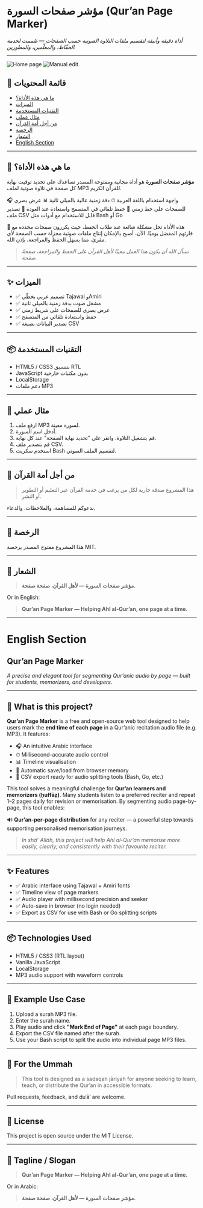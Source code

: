 # مؤشر صفحات السورة (Qur’an Page Marker)

*أداة دقيقة وأنيقة لتقسيم ملفات التلاوة الصوتية حسب الصفحات — صُممت لخدمة الحفّاظ، والمعلّمين، والمطورين.*

---

![Home page](https://surah2pages.madi.se/images/screenshot.png)
![Manual edit](https://surah2pages.madi.se/images/manual-edit.png)

## 🧭 قائمة المحتويات

- [ما هي هذه الأداة؟](#-ما-هي-هذه-الأداة)
- [الميزات](#-الميزات)
- [التقنيات المستخدمة](#-التقنيات-المستخدمة)
- [مثال عملي](#-مثال-عملي)
- [من أجل أمة القرآن](#-من-أجل-أمة-القرآن)
- [الرخصة](#-الرخصة)
- [الشعار](#-الشعار)
- [English Section](#english-section)

---

## 🌟 ما هي هذه الأداة؟

**مؤشر صفحات السورة** هو أداة مجانية ومفتوحة المصدر تساعدك على تحديد توقيت نهاية كل صفحة في تلاوة صوتية لملف MP3 للقرآن الكريم.

🎧 واجهة استخدام باللغة العربية
⏱ دقة زمنية عالية بالميلي ثانية
📊 عرض بصري للصفحات على خط زمني
💾 حفظ تلقائي في المتصفح واستعادة عند العودة
📄 تصدير ملف CSV قابل للاستخدام مع أدوات مثل Bash أو Go

🧠 هذه الأداة تحل مشكلة شائعة عند طلاب الحفظ، حيث يكررون صفحات محددة مع قارئهم المفضل يوميًا. الآن، أصبح بالإمكان إنتاج ملفات صوتية مجزأة حسب الصفحة لأي مقرئ، مما يسهل الحفظ والمراجعة، بإذن الله.

> _نسأل الله أن يكون هذا العمل معينًا لأهل القرآن على الحفظ والمراجعة، صفحةً صفحة._

---

## ✨ الميزات

- ✅ تصميم عربي بخطّي Tajawal وAmiri
- ✅ مشغل صوت بدقة زمنية بالميلي ثانية
- ✅ عرض بصري للصفحات على شريط زمني
- ✅ حفظ واستعادة تلقائي من المتصفح
- ✅ تصدير البيانات بصيغة CSV

---

## 📦 التقنيات المستخدمة

- HTML5 / CSS3 بتنسيق RTL
- JavaScript بدون مكتبات خارجية
- LocalStorage
- دعم ملفات MP3

---

## 📂 مثال عملي

1. ارفع ملف MP3 لسورة معينة.
2. أدخل اسم السورة.
3. قم بتشغيل التلاوة، وانقر على "تحديد نهاية الصفحة" عند كل نهاية.
4. قم بتصدير ملف CSV.
5. استخدم سكربت Bash لتقسيم الملف الصوتي.

---

## 🤲 من أجل أمة القرآن

> هذا المشروع صدقة جارية لكل من يرغب في خدمة القرآن عبر التعليم أو التطوير أو النشر.

ندعوكم للمساهمة، والملاحظات، والدعاء.

---

## 📝 الرخصة

هذا المشروع مفتوح المصدر برخصة MIT.

---

## 📣 الشعار

> **مؤشر صفحات السورة — لأهل القرآن، صفحة صفحة.**

Or in English:

> **Qur’an Page Marker — Helping Ahl al-Qur’an, one page at a time.**

---

# English Section

## Qur’an Page Marker

*A precise and elegant tool for segmenting Qur’anic audio by page — built for students, memorizers, and developers.*

---

## 🌟 What is this project?

**Qur’an Page Marker** is a free and open-source web tool designed to help users mark the **end time of each page** in a Qur’anic recitation audio file (e.g. MP3). It features:

- 🎧 An intuitive Arabic interface
- ⏱ Millisecond-accurate audio control
- 📊 Timeline visualisation
- 💾 Automatic save/load from browser memory
- 📄 CSV export ready for audio splitting tools (Bash, Go, etc.)

This tool solves a meaningful challenge for **Qur’an learners and memorizers (ḥuffāẓ)**. Many students listen to a preferred reciter and repeat 1–2 pages daily for revision or memorisation. By segmenting audio page-by-page, this tool enables:

🔊 **Qur’an-per-page distribution** for any reciter — a powerful step towards supporting personalised memorisation journeys.

> _In shā’ Allāh, this project will help Ahl al-Qur’an memorise more easily, clearly, and consistently with their favourite reciter._

---

## ✨ Features

- ✅ Arabic interface using Tajawal + Amiri fonts
- ✅ Timeline view of page markers
- ✅ Audio player with millisecond precision and seeker
- ✅ Auto-save in browser (no login needed)
- ✅ Export as CSV for use with Bash or Go splitting scripts

---

## 📦 Technologies Used

- HTML5 / CSS3 (RTL layout)
- Vanilla JavaScript
- LocalStorage
- MP3 audio support with waveform controls

---

## 📂 Example Use Case

1. Upload a surah MP3 file.
2. Enter the surah name.
3. Play audio and click **"Mark End of Page"** at each page boundary.
4. Export the CSV file named after the surah.
5. Use your Bash script to split the audio into individual page MP3 files.

---

## 🤲 For the Ummah

> This tool is designed as a sadaqah jāriyah for anyone seeking to learn, teach, or distribute the Qur’an in accessible formats.

Pull requests, feedback, and duʿā’ are welcome.

---

## 📝 License

This project is open source under the MIT License.

---

## 📣 Tagline / Slogan

> **Qur’an Page Marker — Helping Ahl al-Qur’an, one page at a time.**

Or in Arabic:

> **مؤشر صفحات السورة — لأهل القرآن، صفحة صفحة.**
